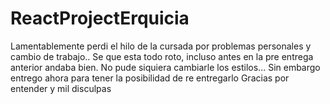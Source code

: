 # ReactProjectErquicia

Lamentablemente perdi el hilo de la cursada por problemas personales y cambio de trabajo..
Se que esta todo roto, incluso antes en la pre entrega anterior andaba bien.
No pude siquiera cambiarle los estilos...
Sin embargo entrego ahora para tener la posibilidad de re entregarlo
Gracias por entender y mil disculpas

